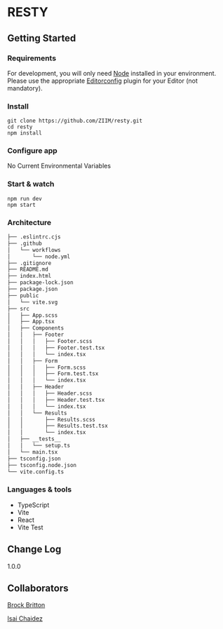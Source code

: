 # RESTY

## Getting Started

### Requirements

For development, you will only need [Node](http://nodejs.org/) installed in your
environment.
Please use the appropriate [Editorconfig](http://editorconfig.org/) plugin for your
Editor (not mandatory).

### Install

    git clone https://github.com/ZIIM/resty.git
    cd resty
    npm install

### Configure app

No Current Environmental Variables

### Start & watch

    npm run dev
    npm start

### Architecture

```bash
├── .eslintrc.cjs
├── .github
│   └── workflows
│       └── node.yml
├── .gitignore
├── README.md
├── index.html
├── package-lock.json
├── package.json
├── public
│   └── vite.svg
├── src
│   ├── App.scss
│   ├── App.tsx
│   ├── Components
│   │   ├── Footer
│   │   │   ├── Footer.scss
│   │   │   ├── Footer.test.tsx
│   │   │   └── index.tsx
│   │   ├── Form
│   │   │   ├── Form.scss
│   │   │   ├── Form.test.tsx
│   │   │   └── index.tsx
│   │   ├── Header
│   │   │   ├── Header.scss
│   │   │   ├── Header.test.tsx
│   │   │   └── index.tsx
│   │   └── Results
│   │       ├── Results.scss
│   │       ├── Results.test.tsx
│   │       └── index.tsx
│   ├── __tests__
│   │   └── setup.ts
│   └── main.tsx
├── tsconfig.json
├── tsconfig.node.json
└── vite.config.ts
```

### Languages & tools

- TypeScript
- Vite
- React
- Vite Test

## Change Log

1.0.0

## Collaborators

[Brock Britton](https://github.com/brockbritton)

[Isai Chaidez](https://github.com/Arvoya)
